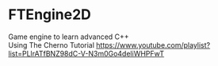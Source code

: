 # FTEngine2D
Game engine to learn advanced C++  
Using The Cherno Tutorial https://www.youtube.com/playlist?list=PLlrATfBNZ98dC-V-N3m0Go4deliWHPFwT
